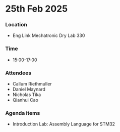# 25th Feb 2025

### Location
* Eng Link Mechatronic Dry Lab 330
### Time
* 15:00-17:00
### Attendees
* Callum Riethmuller
* Daniel Maynard
* Nicholas Tika
* Qianhui Cao
### Agenda items
* Introduction Lab: Assembly Language for STM32


